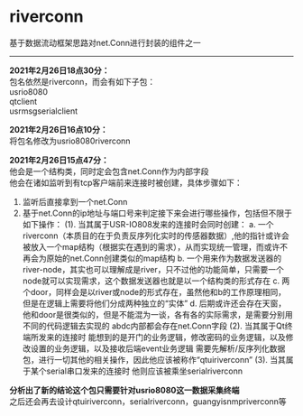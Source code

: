 # riverconn

基于数据流动框架思路对net.Conn进行封装的组件之一  
***
**2021年2月26日18点30分：**  
包名依然是riverconn，而会有如下子包：  
usrio8080  
qtclient  
usrmsgserialclient  

**2021年2月26日16点10分：**  
将包名修改为usrio8080riverconn  

**2021年2月26日15点47分：**  
他会是一个结构类，同时定会包含net.Conn作为内部字段  
他会在诸如监听到有tcp客户端前来连接时被创建，具体步骤如下：
1. 监听后直接拿到一个net.Conn
2. 基于net.Conn的ip地址与端口号来判定接下来会进行哪些操作，包括但不限于如下操作：
    (1). 当其属于USR-IO808发来的连接时会同时创建：
        a. 一个riverconn（本质目的在于负责反序列化实时的传感器数据）,他的指针或许会被放入一个map结构（根据实在遇到的需求），从而实现统一管理，而或许不再会为原始的net.Conn创建类似的map结构
        b. 一个用来作为数据发送器的river-node，其实也可以理解成是river，只不过他的功能简单，只需要一个node就可以实现需求，这个数据发送器也就是以一个结构类的形式存在
        c. 两个door，同样会是以river或node的形式存在，虽然他和b的工作原理相同，但是在逻辑上需要将他们分成两种独立的“实体”
        d. 后期或许还会存在天窗，他和door是很类似的，但是不能混为一谈，各有各的实际需求，是需要分别用不同的代码逻辑去实现的
        abdc内部都会存在net.Conn字段
    (2). 当其属于Qt终端所发来的连接时
        能想到的是开门的业务逻辑，修改密码的业务逻辑，以及修改设置的业务逻辑，以及接收后端event业务逻辑
        需要先解析/反序列化数据包，进行一切其他的相关操作，因此他应该被称作“qtuiriverconn”
    (3). 当其属于某个serial串口发来的连接时
        他则应该被乘坐serialriverconn

**分析出了新的结论这个包只需要针对usrio8080这一数据采集终端**  
之后还会再去设计qtuiriverconn，serialriverconn，guangyisnmpriverconn等
